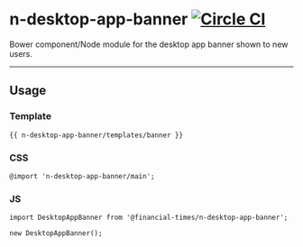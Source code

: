 n-desktop-app-banner [![Circle CI](https://circleci.com/gh/Financial-Times/n-desktop-app-banner/tree/master.svg?style=svg)](https://circleci.com/gh/Financial-Times/n-desktop-app-banner/tree/master)
=================

Bower component/Node module for the desktop app banner shown to new users.

----

## Usage

### Template

```
{{ n-desktop-app-banner/templates/banner }}
```

### CSS

```
@import 'n-desktop-app-banner/main';
```

### JS

```
import DesktopAppBanner from '@financial-times/n-desktop-app-banner';

new DesktopAppBanner();
```
